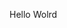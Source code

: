 Hello Wolrd


















































































































































































































































































































































































































































































